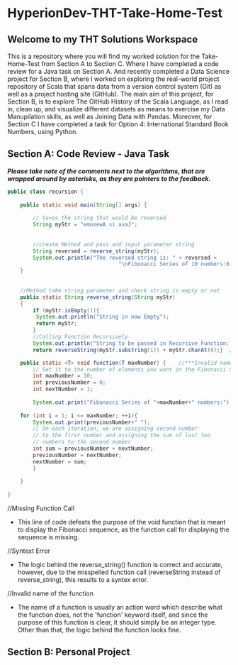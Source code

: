 # HyperionDev-THT-Take-Home-Test
## Welcome to my THT Solutions Workspace
This is a repository where you will find my worked solution for the Take-Home-Test from Section A to Section C. Where I have completed a code review for a Java task on Section A. And recently completed a Data Science project for Section B, where I worked on exploring the real-world project repository of Scala that spans data from a version control system (Git) as well as a project hosting site (GitHub). The main aim of this project, for Section B, is to explore The GitHub History of the Scala Language, as I read in, clean up, and visualize different datasets as means to exercise my Data Manupilation skills, as well as Joining Data with Pandas. Moreover, for Section C I have completed a task for Option 4: International Standard Book Numbers, using Python.
## Section A: Code Review - Java Task

***Please take note of the comments next to the algorithms, that are wrapped around by asterisks, as they are pointers to the feedback.***

``` java
public class recursion {
 
	public static void main(String[] args) {
 
		// Saves the string that would be reversed
		String myStr = "emosewA si avaJ";
 
 
		//create Method and pass and input parameter string 
		String reversed = reverse_string(myStr);
		System.out.println("The reversed string is: " + reversed + 
                                   "\nFibonacci Series of 10 numbers:0 1 1 2 3 5 8 13 21 34 "); //1. ***Missing Function Call***
	}
 
 
	//Method take string parameter and check string is empty or not
	public static String reverse_string(String myStr)
	{
		if (myStr.isEmpty()){
		 System.out.println("String in now Empty");
		 return myStr;
		}
		//Calling Function Recursively
		System.out.println("String to be passed in Recursive Function: "+myStr.substring(1));
		return reverseString(myStr.substring(1)) + myStr.charAt(0);}  //2. ***Syntext Error***

	public static <T> void function(T maxNumber) {    //***Invalid name of the function (function keyword)*** 
		// Set it to the number of elements you want in the Fibonacci Series
		int maxNumber = 10; 
		int previousNumber = 0;
		int nextNumber = 1;
		 
	    System.out.print("Fibonacci Series of "+maxNumber+" numbers:");
 
	for (int i = 1; i <= maxNumber; ++i){
	    System.out.print(previousNumber+" ");
	    // On each iteration, we are assigning second number
	    // to the first number and assigning the sum of last two
	    // numbers to the second number
	    int sum = previousNumber + nextNumber;
	    previousNumber = nextNumber;
	    nextNumber = sum;
	    }
 
	}
 
}
```


//Missing Function Call
- This line of code defeats the purpose of the void function that is meant to 
display the Fibonacci sequence, as the function call for displaying the sequence
is missing.

//Syntext Error
- The logic behind the reverse_string() function is correct and accurate, however, 
due to the misspelled function call (reverseString instead of reverse_string), this 
results to a syntex error.

//Invalid name of the function
- The name of a function is usually an action word which describe what the function does, 
not the 'function' keyword itself, and since the purpose of this function is clear, it
should simply be an integer type. Other than that, the logic behind the function looks fine.

## Section B: Personal Project
